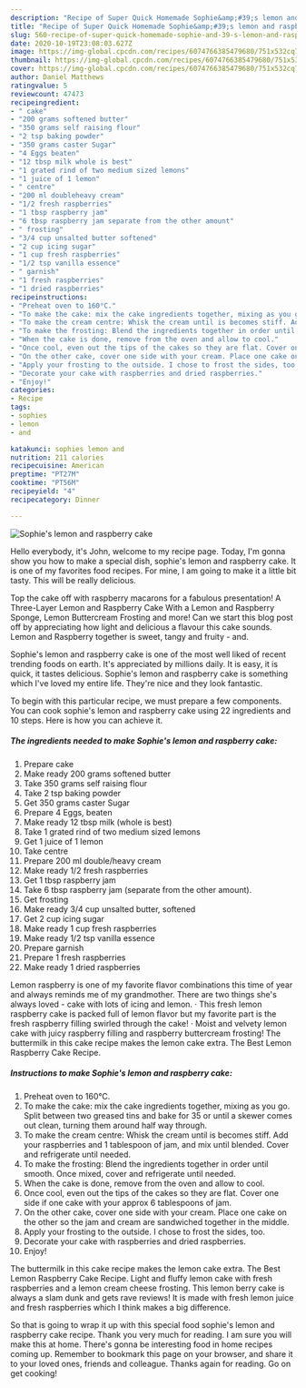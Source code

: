 ```yaml
---
description: "Recipe of Super Quick Homemade Sophie&amp;#39;s lemon and raspberry cake"
title: "Recipe of Super Quick Homemade Sophie&amp;#39;s lemon and raspberry cake"
slug: 560-recipe-of-super-quick-homemade-sophie-and-39-s-lemon-and-raspberry-cake
date: 2020-10-19T23:08:03.627Z
image: https://img-global.cpcdn.com/recipes/6074766385479680/751x532cq70/sophies-lemon-and-raspberry-cake-recipe-main-photo.jpg
thumbnail: https://img-global.cpcdn.com/recipes/6074766385479680/751x532cq70/sophies-lemon-and-raspberry-cake-recipe-main-photo.jpg
cover: https://img-global.cpcdn.com/recipes/6074766385479680/751x532cq70/sophies-lemon-and-raspberry-cake-recipe-main-photo.jpg
author: Daniel Matthews
ratingvalue: 5
reviewcount: 47473
recipeingredient:
- " cake"
- "200 grams softened butter"
- "350 grams self raising flour"
- "2 tsp baking powder"
- "350 grams caster Sugar"
- "4 Eggs beaten"
- "12 tbsp milk whole is best"
- "1 grated rind of two medium sized lemons"
- "1 juice of 1 lemon"
- " centre"
- "200 ml doubleheavy cream"
- "1/2 fresh raspberries"
- "1 tbsp raspberry jam"
- "6 tbsp raspberry jam separate from the other amount"
- " frosting"
- "3/4 cup unsalted butter softened"
- "2 cup icing sugar"
- "1 cup fresh raspberries"
- "1/2 tsp vanilla essence"
- " garnish"
- "1 fresh raspberries"
- "1 dried raspberries"
recipeinstructions:
- "Preheat oven to 160°C."
- "To make the cake: mix the cake ingredients together, mixing as you go. Split between two greased tins and bake for 35 or until a skewer comes out clean, turning them around half way through."
- "To make the cream centre: Whisk the cream until is becomes stiff. Add your raspberries and 1 tablespoon of jam, and mix until blended. Cover and refrigerate until needed."
- "To make the frosting: Blend the ingredients together in order until smooth. Once mixed, cover and refrigerate until needed."
- "When the cake is done, remove from the oven and allow to cool."
- "Once cool, even out the tips of the cakes so they are flat. Cover one side if one cake with your approx 6 tablespoons of jam."
- "On the other cake, cover one side with your cream. Place one cake on the other so the jam and cream are sandwiched together in the middle."
- "Apply your frosting to the outside. I chose to frost the sides, too."
- "Decorate your cake with raspberries and dried raspberries."
- "Enjoy!"
categories:
- Recipe
tags:
- sophies
- lemon
- and

katakunci: sophies lemon and 
nutrition: 211 calories
recipecuisine: American
preptime: "PT27M"
cooktime: "PT56M"
recipeyield: "4"
recipecategory: Dinner

---
```



![Sophie&#39;s lemon and raspberry cake](https://img-global.cpcdn.com/recipes/6074766385479680/751x532cq70/sophies-lemon-and-raspberry-cake-recipe-main-photo.jpg)

Hello everybody, it's John, welcome to my recipe page. Today, I'm gonna show you how to make a special dish, sophie&#39;s lemon and raspberry cake. It is one of my favorites food recipes. For mine, I am going to make it a little bit tasty. This will be really delicious.

Top the cake off with raspberry macarons for a fabulous presentation! A Three-Layer Lemon and Raspberry Cake With a Lemon and Raspberry Sponge, Lemon Buttercream Frosting and more! Can we start this blog post off by appreciating how light and delicious a flavour this cake sounds. Lemon and Raspberry together is sweet, tangy and fruity - and.

Sophie&#39;s lemon and raspberry cake is one of the most well liked of recent trending foods on earth. It's appreciated by millions daily. It is easy, it is quick, it tastes delicious. Sophie&#39;s lemon and raspberry cake is something which I've loved my entire life. They're nice and they look fantastic.


To begin with this particular recipe, we must prepare a few components. You can cook sophie&#39;s lemon and raspberry cake using 22 ingredients and 10 steps. Here is how you can achieve it.

<!--inarticleads1-->

##### The ingredients needed to make Sophie&#39;s lemon and raspberry cake:

1. Prepare  cake
1. Make ready 200 grams softened butter
1. Take 350 grams self raising flour
1. Take 2 tsp baking powder
1. Get 350 grams caster Sugar
1. Prepare 4 Eggs, beaten
1. Make ready 12 tbsp milk (whole is best)
1. Take 1 grated rind of two medium sized lemons
1. Get 1 juice of 1 lemon
1. Take  centre
1. Prepare 200 ml double/heavy cream
1. Make ready 1/2 fresh raspberries
1. Get 1 tbsp raspberry jam
1. Take 6 tbsp raspberry jam (separate from the other amount).
1. Get  frosting
1. Make ready 3/4 cup unsalted butter, softened
1. Get 2 cup icing sugar
1. Make ready 1 cup fresh raspberries
1. Make ready 1/2 tsp vanilla essence
1. Prepare  garnish
1. Prepare 1 fresh raspberries
1. Make ready 1 dried raspberries


Lemon raspberry is one of my favorite flavor combinations this time of year and always reminds me of my grandmother. There are two things she&#39;s always loved - cake with lots of icing and lemon. · This fresh lemon raspberry cake is packed full of lemon flavor but my favorite part is the fresh raspberry filling swirled through the cake! · Moist and velvety lemon cake with juicy raspberry filling and raspberry buttercream frosting! The buttermilk in this cake recipe makes the lemon cake extra. The Best Lemon Raspberry Cake Recipe. 

<!--inarticleads2-->

##### Instructions to make Sophie&#39;s lemon and raspberry cake:

1. Preheat oven to 160°C.
1. To make the cake: mix the cake ingredients together, mixing as you go. Split between two greased tins and bake for 35 or until a skewer comes out clean, turning them around half way through.
1. To make the cream centre: Whisk the cream until is becomes stiff. Add your raspberries and 1 tablespoon of jam, and mix until blended. Cover and refrigerate until needed.
1. To make the frosting: Blend the ingredients together in order until smooth. Once mixed, cover and refrigerate until needed.
1. When the cake is done, remove from the oven and allow to cool.
1. Once cool, even out the tips of the cakes so they are flat. Cover one side if one cake with your approx 6 tablespoons of jam.
1. On the other cake, cover one side with your cream. Place one cake on the other so the jam and cream are sandwiched together in the middle.
1. Apply your frosting to the outside. I chose to frost the sides, too.
1. Decorate your cake with raspberries and dried raspberries.
1. Enjoy!


The buttermilk in this cake recipe makes the lemon cake extra. The Best Lemon Raspberry Cake Recipe. Light and fluffy lemon cake with fresh raspberries and a lemon cream cheese frosting. This lemon berry cake is always a slam dunk and gets rave reviews! It is made with fresh lemon juice and fresh raspberries which I think makes a big difference. 

So that is going to wrap it up with this special food sophie&#39;s lemon and raspberry cake recipe. Thank you very much for reading. I am sure you will make this at home. There's gonna be interesting food in home recipes coming up. Remember to bookmark this page on your browser, and share it to your loved ones, friends and colleague. Thanks again for reading. Go on get cooking!
